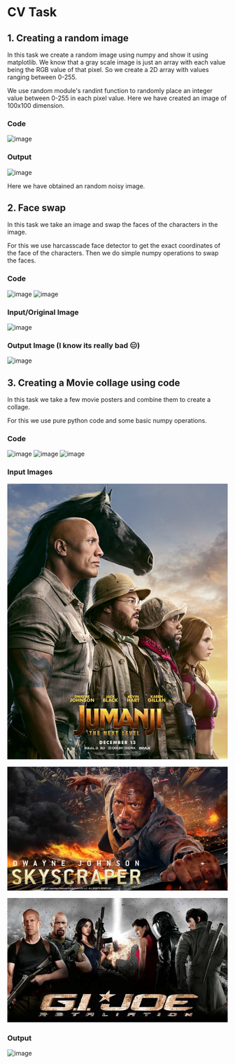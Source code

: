 # CV Task 

## 1. Creating a random image 

In this task we create a random image using numpy and show it using matplotlib. 
We know that a gray scale image is just an array with each value being the RGB value of that pixel. So we create a 2D array with values ranging between 0-255. 

We use random module's randint function to randomly place an integer value between 0-255 in each pixel value. Here we have created an image of 100x100 dimension. 

### Code
![image](https://user-images.githubusercontent.com/59885389/121843182-6cdbc100-ccff-11eb-9bc0-3e00c52b5aac.png)

### Output
![image](https://user-images.githubusercontent.com/59885389/121843247-80872780-ccff-11eb-80eb-750aa0e30a90.png)

Here we have obtained an random noisy image. 

## 2. Face swap

In this task we take an image and swap the faces of the characters in the image. 

For this we use harcasscade face detector to get the exact coordinates of the face of the characters. Then we do simple numpy operations to swap the faces. 

### Code
![image](https://user-images.githubusercontent.com/59885389/121843678-597d2580-cd00-11eb-9289-e72ce95abf42.png)
![image](https://user-images.githubusercontent.com/59885389/121843703-6568e780-cd00-11eb-99e7-6e86c4ee0562.png)

### Input/Original Image
![image](https://user-images.githubusercontent.com/59885389/121843827-9c3efd80-cd00-11eb-8c19-654030ae794c.png)

### Output Image (I know its really bad 😑)
![image](https://user-images.githubusercontent.com/59885389/121843940-cc869c00-cd00-11eb-89ca-0b97b8673a06.png)

## 3. Creating a Movie collage using code

In this task we take a few movie posters and combine them to create a collage. 

For this we use pure python code and some basic numpy operations. 

### Code
![image](https://user-images.githubusercontent.com/59885389/121844606-dbba1980-cd01-11eb-902b-6e6062dcecb1.png)
![image](https://user-images.githubusercontent.com/59885389/121844742-0b692180-cd02-11eb-9193-406a63ee7b27.png)
![image](https://user-images.githubusercontent.com/59885389/121844773-1754e380-cd02-11eb-9042-8a6b74586d8c.png)

### Input Images 
![jumanji](jumanji2.jpg)


![skyscraper](skyscraper.jpg)


![gijoe](gijoe.jpg)

### Output
![image](https://user-images.githubusercontent.com/59885389/121845077-8c281d80-cd02-11eb-8bfd-1ad5cec60492.png)



